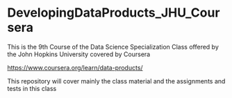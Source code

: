 # DevelopingDataProducts_JHU_Coursera
This is the 9th Course of the Data Science Specialization Class offered by the John Hopkins University covered by Coursera

https://www.coursera.org/learn/data-products/

This repository will cover mainly the class material and the assignments and tests in this class
